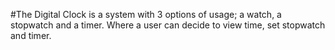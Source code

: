 #The Digital Clock is a system  with 3 options of usage; a watch, a stopwatch and a timer. Where a user can decide to view time, set stopwatch and timer.
